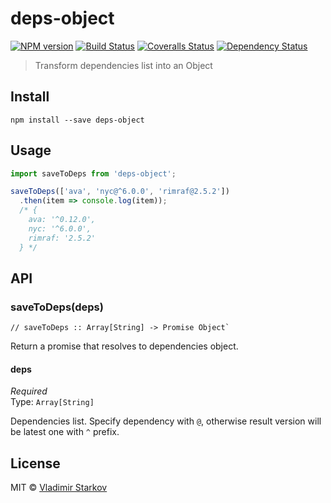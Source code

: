 # deps-object

[![NPM version][npm-image]][npm-url]
[![Build Status][travis-image]][travis-url]
[![Coveralls Status][coveralls-image]][coveralls-url]
[![Dependency Status][depstat-image]][depstat-url]

> Transform dependencies list into an Object

## Install

    npm install --save deps-object

## Usage

```js
import saveToDeps from 'deps-object';

saveToDeps(['ava', 'nyc@^6.0.0', 'rimraf@2.5.2'])
  .then(item => console.log(item));
  /* {
    ava: '^0.12.0',
    nyc: '^6.0.0',
    rimraf: '2.5.2'
  } */
```

## API

### saveToDeps(deps)

    // saveToDeps :: Array[String] -> Promise Object`

Return a promise that resolves to dependencies object.

#### deps

*Required*  
Type: `Array[String]`

Dependencies list. Specify dependency with `@`, otherwise result version will be latest one with `^` prefix.


## License

MIT © [Vladimir Starkov](https://iamstarkov.com)

[npm-url]: https://npmjs.org/package/deps-object
[npm-image]: https://img.shields.io/npm/v/deps-object.svg?style=flat-square

[travis-url]: https://travis-ci.org/iamstarkov/deps-object
[travis-image]: https://img.shields.io/travis/iamstarkov/deps-object.svg?style=flat-square

[coveralls-url]: https://coveralls.io/r/iamstarkov/deps-object
[coveralls-image]: https://img.shields.io/coveralls/iamstarkov/deps-object.svg?style=flat-square

[depstat-url]: https://david-dm.org/iamstarkov/deps-object
[depstat-image]: https://david-dm.org/iamstarkov/deps-object.svg?style=flat-square

